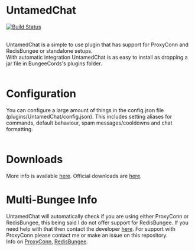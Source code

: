 UntamedChat
============
[![Build Status](https://travis-ci.org/ProxyConn/UntamedChat.svg)](https://travis-ci.org/ProxyConn/UntamedChat)

<br>UntamedChat is a simple to use plugin that has support for ProxyConn and RedisBungee or standalone setups. <br>
With automatic integration UntamedChat is as easy to install as dropping a jar file in BungeeCords's plugins folder.<br><br>

Configuration
==============
You can configure a large amount of things in the config.json file (plugins/UntamedChat/config.json). This includes setting
aliases for commands, default behaviour, spam messages/cooldowns and chat formatting.<br><br>

Downloads
==========
More info is available [here](http://www.spigotmc.org/resources/untamedchat.2520/).
Official downloads are [here](https://github.com/ProxyConn/UntamedChat/releases/latest).

Multi-Bungee Info
==================
UntamedChat will automatically check if you are using either ProxyConn or RedisBungee, this being said I do not offer support for
RedisBungee. If you need help with that then contact the developer [here](http://minecraft.minimum.io/wiki/Support). For support
with ProxyConn please contact me or make an issue on this repository.<br>
Info on [ProxyConn](https://portalBlockz.net/proxyconn), [RedisBungee](http://www.spigotmc.org/resources/redisbungee.211/).
